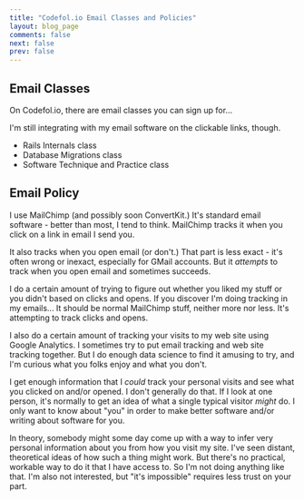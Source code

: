 ```yaml
---
title: "Codefol.io Email Classes and Policies"
layout: blog_page
comments: false
next: false
prev: false
---
```


## Email Classes

On Codefol.io, there are email classes you can sign up for...

I'm still integrating with my email software on the clickable links, though.

* Rails Internals class
* Database Migrations class
* Software Technique and Practice class

## Email Policy

I use MailChimp (and possibly soon ConvertKit.) It's standard email software - better than most, I tend to think. MailChimp tracks it when you click on a link in email I send you.

It also tracks when you open email (or don't.) That part is less exact - it's often wrong or inexact, especially for GMail accounts. But it *attempts* to track when you open email and sometimes succeeds.

I do a certain amount of trying to figure out whether you liked my stuff or you didn't based on clicks and opens. If you discover I'm doing tracking in my emails... It should be normal MailChimp stuff, neither more nor less. It's attempting to track clicks and opens.

I also do a certain amount of tracking your visits to my web site using Google Analytics. I sometimes try to put email tracking and web site tracking together. But I do enough data science to find it amusing to try, and I'm curious what you folks enjoy and what you don't.

I get enough information that I *could* track your personal visits and see what you clicked on and/or opened. I don't generally do that. If I look at one person, it's normally to get an idea of what a single typical visitor *might* do. I only want to know about "you" in order to make better software and/or writing about software for you.

In theory, somebody might some day come up with a way to infer very personal information about you from how you visit my site. I've seen distant, theoretical ideas of how such a thing might work. But there's no practical, workable way to do it that I have access to. So I'm not doing anything like that. I'm also not interested, but "it's impossible" requires less trust on your part.
